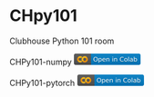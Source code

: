 # CHpy101
Clubhouse Python 101 room

CHPy101-numpy <a href="https://colab.research.google.com/github/lyh01/CHpy101/blob/main/CHPy101-numpy.ipynb"><img src ="./colab.svg" height="20" style="border:0px"/></a>
<p></p>
CHPy101-pytorch <a href="https://colab.research.google.com/github/lyh01/CHpy101/blob/main/CHPy101-pytorch.ipynb"><img src="./colab.svg" height="20" style="border:0px"/></a>
